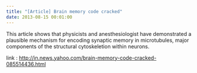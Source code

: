 ```yaml
---
title: "[Article] Brain memory code cracked"
date: 2013-08-15 00:01:00
---
```


This article shows that physicists and anesthesiologist have demonstrated a plausible mechanism for encoding synaptic memory in microtubules, major components of the structural cytoskeletion within neurons.

link : <http://in.news.yahoo.com/brain-memory-code-cracked-085514436.html>

